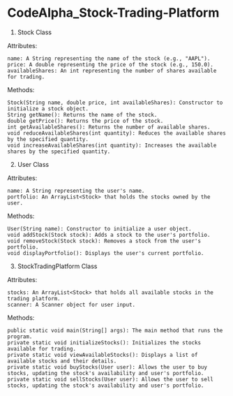 # CodeAlpha_Stock-Trading-Platform
1. Stock Class

Attributes:

    name: A String representing the name of the stock (e.g., "AAPL").
    price: A double representing the price of the stock (e.g., 150.0).
    availableShares: An int representing the number of shares available for trading.

Methods:

    Stock(String name, double price, int availableShares): Constructor to initialize a stock object.
    String getName(): Returns the name of the stock.
    double getPrice(): Returns the price of the stock.
    int getAvailableShares(): Returns the number of available shares.
    void reduceAvailableShares(int quantity): Reduces the available shares by the specified quantity.
    void increaseAvailableShares(int quantity): Increases the available shares by the specified quantity.

2. User Class

Attributes:

    name: A String representing the user's name.
    portfolio: An ArrayList<Stock> that holds the stocks owned by the user.

Methods:

    User(String name): Constructor to initialize a user object.
    void addStock(Stock stock): Adds a stock to the user's portfolio.
    void removeStock(Stock stock): Removes a stock from the user's portfolio.
    void displayPortfolio(): Displays the user's current portfolio.

3. StockTradingPlatform Class

Attributes:

    stocks: An ArrayList<Stock> that holds all available stocks in the trading platform.
    scanner: A Scanner object for user input.

Methods:

    public static void main(String[] args): The main method that runs the program.
    private static void initializeStocks(): Initializes the stocks available for trading.
    private static void viewAvailableStocks(): Displays a list of available stocks and their details.
    private static void buyStocks(User user): Allows the user to buy stocks, updating the stock's availability and user's portfolio.
    private static void sellStocks(User user): Allows the user to sell stocks, updating the stock's availability and user's portfolio.
